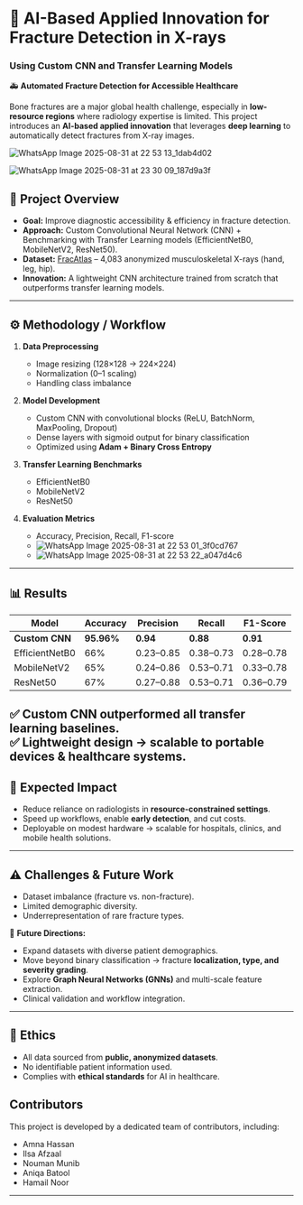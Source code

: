 # 🧠 AI-Based Applied Innovation for Fracture Detection in X-rays  
### Using Custom CNN and Transfer Learning Models  

🚑 **Automated Fracture Detection for Accessible Healthcare**  

Bone fractures are a major global health challenge, especially in **low-resource regions** where radiology expertise is limited. This project introduces an **AI-based applied innovation** that leverages **deep learning** to automatically detect fractures from X-ray images.  

![WhatsApp Image 2025-08-31 at 22 53 13_1dab4d02](https://github.com/user-attachments/assets/c277408c-abc0-4827-8320-153ae329790a)

![WhatsApp Image 2025-08-31 at 23 30 09_187d9a3f](https://github.com/user-attachments/assets/44c72c00-67c1-485b-8553-016c9822683c)



## 📌 Project Overview  
- **Goal:** Improve diagnostic accessibility & efficiency in fracture detection.  
- **Approach:** Custom Convolutional Neural Network (CNN) + Benchmarking with Transfer Learning models (EfficientNetB0, MobileNetV2, ResNet50).  
- **Dataset:** [FracAtlas](https://www.kaggle.com/datasets/tommyngx/fracatlas) – 4,083 anonymized musculoskeletal X-rays (hand, leg, hip).  
- **Innovation:** A lightweight CNN architecture trained from scratch that outperforms transfer learning models.  
---
## ⚙️ Methodology / Workflow  
1. **Data Preprocessing**  
   - Image resizing (128×128 → 224×224)  
   - Normalization (0–1 scaling)  
   - Handling class imbalance  

2. **Model Development**  
   - Custom CNN with convolutional blocks (ReLU, BatchNorm, MaxPooling, Dropout)  
   - Dense layers with sigmoid output for binary classification  
   - Optimized using **Adam + Binary Cross Entropy**  

3. **Transfer Learning Benchmarks**  
   - EfficientNetB0  
   - MobileNetV2  
   - ResNet50  

4. **Evaluation Metrics**  
   - Accuracy, Precision, Recall, F1-score
   - ![WhatsApp Image 2025-08-31 at 22 53 01_3f0cd767](https://github.com/user-attachments/assets/5430c9c7-679f-4ae2-8ae7-edc6fbc3bd66)
   - ![WhatsApp Image 2025-08-31 at 22 53 22_a047d4c6](https://github.com/user-attachments/assets/48120a5a-627c-493a-ae98-3781bd0d3760)

---

## 📊 Results  
| Model          | Accuracy | Precision | Recall | F1-Score |  
|----------------|----------|-----------|--------|----------|  
| **Custom CNN** | **95.96%** | **0.94** | **0.88** | **0.91** |  
| EfficientNetB0 | 66%      | 0.23–0.85 | 0.38–0.73 | 0.28–0.78 |  
| MobileNetV2    | 65%      | 0.24–0.86 | 0.53–0.71 | 0.33–0.78 |  
| ResNet50       | 67%      | 0.27–0.88 | 0.53–0.71 | 0.36–0.79 |  

✅ Custom CNN **outperformed** all transfer learning baselines.  
✅ Lightweight design → scalable to **portable devices & healthcare systems**.  
---
## 🚀 Expected Impact  
- Reduce reliance on radiologists in **resource-constrained settings**.  
- Speed up workflows, enable **early detection**, and cut costs.  
- Deployable on modest hardware → scalable for hospitals, clinics, and mobile health solutions.  
---
## ⚠️ Challenges & Future Work  
- Dataset imbalance (fracture vs. non-fracture).  
- Limited demographic diversity.  
- Underrepresentation of rare fracture types.  

🔮 **Future Directions:**  
- Expand datasets with diverse patient demographics.  
- Move beyond binary classification → fracture **localization, type, and severity grading**.  
- Explore **Graph Neural Networks (GNNs)** and multi-scale feature extraction.  
- Clinical validation and workflow integration.  
---
## 🔐 Ethics  
- All data sourced from **public, anonymized datasets**.
- No identifiable patient information used.  
- Complies with **ethical standards** for AI in healthcare.  

## Contributors
This project is developed by a dedicated team of contributors, including:

- Amna Hassan 
- Ilsa Afzaal
- Nouman Munib
- Aniqa Batool
- Hamail Noor
---



